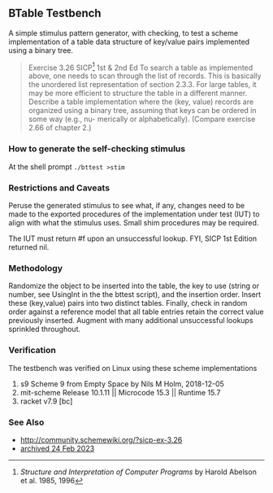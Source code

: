 
## BTable Testbench

A simple stimulus pattern generator, with checking, to test a scheme
implementation of a table data structure of key/value pairs implemented
using a binary tree.

> Exercise 3.26 SICP[^1] 1st & 2nd Ed
> To search a table as implemented above, one needs to scan through the list of
> records.  This is basically the unordered list representation of section 2.3.3.  For
> large tables, it may be more efficient to structure the table in a different manner.
> Describe a table implementation where the (key, value) records are organized
> using a binary tree, assuming that keys can be ordered in some way (e.g., nu-
> merically or alphabetically).  (Compare exercise 2.66 of chapter 2.)

### How to generate the self-checking stimulus

At the shell prompt ```./bttest >stim```

### Restrictions and Caveats
Peruse the generated stimulus to see what, if any, changes need to be made
to the exported procedures of the implementation under test (IUT) to align
with what the stimulus uses.  Small shim procedures may be required.

The IUT must return #f upon an unsuccessful lookup.  FYI, SICP 1st
Edition returned nil.

### Methodology
Randomize the object to be inserted into the table, the key to use
(string or number, see UsingInt in the the bttest script), and the
insertion order.  Insert these (key,value) pairs into two distinct tables.
Finally, check in random order against a reference model that all table
entries retain the correct value previously inserted.  Augment with many
additional unsuccessful lookups sprinkled throughout.

### Verification
The testbench was verified on Linux using these scheme implementations
1. s9 Scheme 9 from Empty Space by Nils M Holm, 2018-12-05
2. mit-scheme  Release 10.1.11 || Microcode 15.3 || Runtime 15.7
3. racket v7.9 [bc]

### See Also
* http://community.schemewiki.org/?sicp-ex-3.26
* [archived 24 Feb 2023](https://web.archive.org/web/20230224014615/http://community.schemewiki.org/?sicp-ex-3.26)

[^1]: *Structure and Interpretation of Computer Programs* by Harold Abelson et al. 1985, 1996
